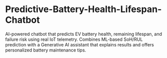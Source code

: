 # Predictive-Battery-Health-Lifespan-Chatbot
AI-powered chatbot that predicts EV battery health, remaining lifespan, and failure risk using real IoT telemetry. Combines ML-based SoH/RUL prediction with a Generative AI assistant that explains results and offers personalized battery maintenance tips.

